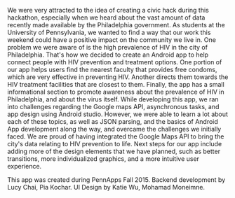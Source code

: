 We were very attracted to the idea of creating a civic hack during this hackathon, especially when we heard about the vast amount of data recently made available by the Philadelphia government. As students at the University of Pennsylvania, we wanted to find a way that our work this weekend could have a positive impact on the community we live in. One problem we were aware of is the high prevalence of HIV in the city of Philadelphia. That's how we decided to create an Android app to help connect people with HIV prevention and treatment options. One portion of our app helps users find the nearest faculty that provides free condoms, which are very effective in preventing HIV. Another directs them towards the HIV treatment facilities that are closest to them. Finally, the app has a small informational section to promote awareness about the prevalence of HIV in Philadelphia, and about the virus itself. While developing this app, we ran into challenges regarding the Google maps API, asynchronous tasks, and app design using Android studio. However, we were able to learn a lot about each of these topics, as well as JSON parsing, and the basics of Android App development along the way, and overcame the challenges we initially faced. We are proud of having integrated the Google Maps API to bring the city's data relating to HIV prevention to life. Next steps for our app include adding more of the design elements that we have planned, such as better transitions, more individualized graphics, and a more intuitive user experience.

This app was created during PennApps Fall 2015.
Backend development by Lucy Chai, Pia Kochar.
UI Design by Katie Wu, Mohamad Moneimne.
